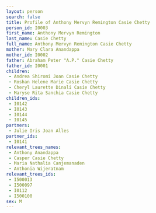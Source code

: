 ```yaml
---
layout: person
search: false
title: Profile of Anthony Mervyn Remington Casie Chetty
person_id: I0003
first_name: Anthony Mervyn Remington
last_name: Casie Chetty
full_name: Anthony Mervyn Remington Casie Chetty
mother: Mary Clara Anandappa
mother_id: I0002
father: Abraham Peter "A.P." Casie Chetty
father_id: I0001
children:
 - Andrea Shiromi Joan Casie Chetty
 - Roshan Helene Marie Casie Chetty
 - Cheryl Laurette Dinali Casie Chetty
 - Maryse Rita Sanchia Casie Chetty
children_ids:
 - I0142
 - I0143
 - I0144
 - I0145
partners:
 - Julie Iris Joan Alles
partner_ids:
 - I0141
relevant_trees_names:
 - Anthony Anandappa
 - Casper Casie Chetty
 - Maria Nathalia Canjemanaden
 - Anthonia Wijeratnam
relevant_trees_ids:
 - I500013
 - I500097
 - I0112
 - I500100
sex: M
---
```



